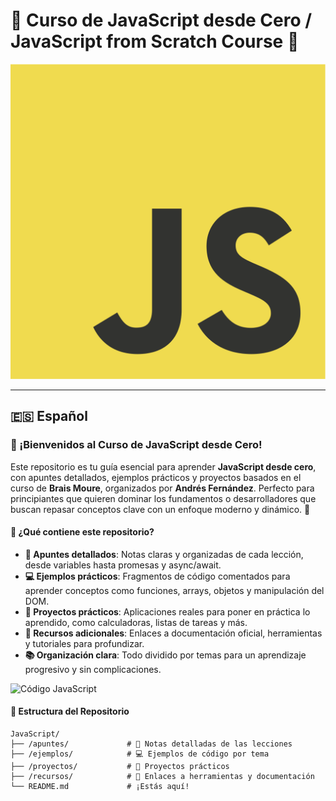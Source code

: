 # 🌟 Curso de JavaScript desde Cero / JavaScript from Scratch Course 🌟

![JavaScript Logo](https://raw.githubusercontent.com/voodootikigod/logo.js/master/js.png)

---

## 🇪🇸 Español

### 🚀 ¡Bienvenidos al Curso de JavaScript desde Cero!

Este repositorio es tu guía esencial para aprender **JavaScript desde cero**, con apuntes detallados, ejemplos prácticos y proyectos basados en el curso de **Brais Moure**, organizados por **Andrés Fernández**. Perfecto para principiantes que quieren dominar los fundamentos o desarrolladores que buscan repasar conceptos clave con un enfoque moderno y dinámico. 🎉

#### 🎯 ¿Qué contiene este repositorio?

- **📝 Apuntes detallados**: Notas claras y organizadas de cada lección, desde variables hasta promesas y async/await.
- **💻 Ejemplos prácticos**: Fragmentos de código comentados para aprender conceptos como funciones, arrays, objetos y manipulación del DOM.
- **🚀 Proyectos prácticos**: Aplicaciones reales para poner en práctica lo aprendido, como calculadoras, listas de tareas y más.
- **🔗 Recursos adicionales**: Enlaces a documentación oficial, herramientas y tutoriales para profundizar.
- **📚 Organización clara**: Todo dividido por temas para un aprendizaje progresivo y sin complicaciones.

![Código JavaScript](https://images.unsplash.com/photo-1516321318423-f06f85e504b3?ixlib=rb-4.0.3&auto=format&fit=crop&w=1350&q=80)

#### 📂 Estructura del Repositorio

```plaintext
JavaScript/
├── /apuntes/             # 📝 Notas detalladas de las lecciones
├── /ejemplos/            # 💻 Ejemplos de código por tema
├── /proyectos/           # 🚀 Proyectos prácticos
├── /recursos/            # 🔗 Enlaces a herramientas y documentación
└── README.md             # ¡Estás aquí!
